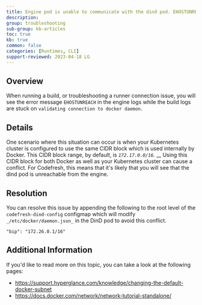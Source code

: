 ```yaml
---
title: Engine pod is unable to communicate with the dind pod. EHOSTUNREACH error in logs
description: 
group: troubleshooting
sub-group: kb-articles
toc: true
kb: true
common: false
categories: [Runtimes, CLI]
support-reviewed: 2023-04-18 LG
---
```


## Overview

When running a build, or troubleshooting a runner connection issue, you will
see the error message `EHOSTUNREACH` in the engine logs while the build logs
are stuck on `validating connection to docker daemon`.

## Details

One scenario where this situation can occur is when your Kubernetes cluster is
configured to use the same CIDR block which is used internally by Docker. This
CIDR block range, by default, is _`172.17.0.0/16`._ __ Using this CIDR block
for both Docker as well as your Kubernetes cluster can cause a conflict. For
Codefresh, this means that it's likely that you will see that the dind pod is
unreachable from the engine.

## Resolution

You can resolve this issue by appending the following to the root level of the
`codefresh-dind-config` configmap which will modify
`_/etc/docker/daemon.json_` in the DinD pod to avoid this conflict.

    
    
    "bip": "172.26.0.1/16"

## Additional Information

If you'd like to read more on this topic, you can take a look at the following
pages:

  * <https://support.hyperglance.com/knowledge/changing-the-default-docker-subnet>
  * <https://docs.docker.com/network/network-tutorial-standalone/>


